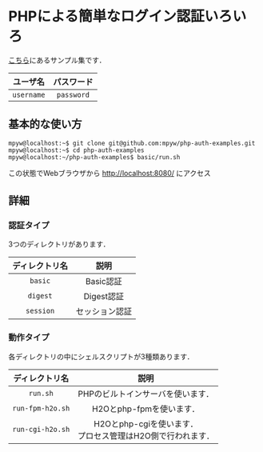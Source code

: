# PHPによる簡単なログイン認証いろいろ

[こちら](http://qiita.com/mpyw/items/bb8305ba196f5105be15)にあるサンプル集です．

|ユーザ名|パスワード|
|:---:|:---:|
|`username`|`password`|

## 基本的な使い方

```ShellSession
mpyw@localhost:~$ git clone git@github.com:mpyw/php-auth-examples.git
mpyw@localhost:~$ cd php-auth-examples
mpyw@localhost:~/php-auth-examples$ basic/run.sh
```

この状態でWebブラウザから [http://localhost:8080/](http://localhost:8080/) にアクセス

## 詳細

### 認証タイプ

3つのディレクトリがあります．

|ディレクトリ名|説明|
|:---:|:---:|
|`basic`|Basic認証|
|`digest`|Digest認証|
|`session`|セッション認証|

### 動作タイプ

各ディレクトリの中にシェルスクリプトが3種類あります．

|ディレクトリ名|説明|
|:---:|:---:|
|`run.sh`|PHPのビルトインサーバを使います．|
|`run-fpm-h2o.sh`|H2Oとphp-fpmを使います．|
|`run-cgi-h2o.sh`|H2Oとphp-cgiを使います．<br />プロセス管理はH2O側で行われます．|
